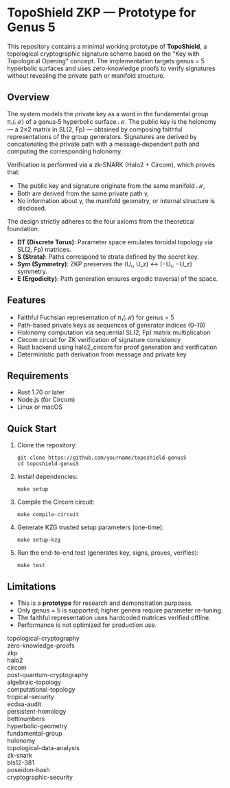 # TopoShield ZKP — Prototype for Genus 5

This repository contains a minimal working prototype of **TopoShield**, a topological cryptographic signature scheme based on the "Key with Topological Opening" concept. The implementation targets genus = 5 hyperbolic surfaces and uses zero-knowledge proofs to verify signatures without revealing the private path or manifold structure.

## Overview

The system models the private key as a word in the fundamental group π₁(ℳ) of a genus‑5 hyperbolic surface ℳ. The public key is the holonomy — a 2×2 matrix in SL(2, Fp) — obtained by composing faithful representations of the group generators. Signatures are derived by concatenating the private path with a message‑dependent path and computing the corresponding holonomy.

Verification is performed via a zk‑SNARK (Halo2 + Circom), which proves that:
- The public key and signature originate from the same manifold ℳ,
- Both are derived from the same private path γ,
- No information about γ, the manifold geometry, or internal structure is disclosed.

The design strictly adheres to the four axioms from the theoretical foundation:
- **DT (Discrete Torus)**: Parameter space emulates toroidal topology via SL(2, Fp) matrices.
- **S (Strata)**: Paths correspond to strata defined by the secret key.
- **Sym (Symmetry)**: ZKP preserves the (Uᵣ, U_z) ↔ (−Uᵣ, −U_z) symmetry.
- **E (Ergodicity)**: Path generation ensures ergodic traversal of the space.

## Features

- Faithful Fuchsian representation of π₁(ℳ) for genus = 5
- Path-based private keys as sequences of generator indices (0–19)
- Holonomy computation via sequential SL(2, Fp) matrix multiplication
- Circom circuit for ZK verification of signature consistency
- Rust backend using halo2_circom for proof generation and verification
- Deterministic path derivation from message and private key

## Requirements

- Rust 1.70 or later
- Node.js (for Circom)
- Linux or macOS

## Quick Start

1. Clone the repository:
   ```
   git clone https://github.com/yourname/toposhield-genus5
   cd toposhield-genus5
   ```

2. Install dependencies:
   ```
   make setup
   ```

3. Compile the Circom circuit:
   ```
   make compile-circuit
   ```

4. Generate KZG trusted setup parameters (one-time):
   ```
   make setup-kzg
   ```

5. Run the end-to-end test (generates key, signs, proves, verifies):
   ```
   make test
   ```

## Limitations

- This is a **prototype** for research and demonstration purposes.
- Only genus = 5 is supported; higher genera require parameter re-tuning.
- The faithful representation uses hardcoded matrices verified offline.
- Performance is not optimized for production use.

topological-cryptography  
zero-knowledge-proofs  
zkp  
halo2  
circom  
post-quantum-cryptography  
algebraic-topology  
computational-topology  
tropical-security  
ecdsa-audit  
persistent-homology  
bettinumbers  
hyperbolic-geometry  
fundamental-group  
holonomy  
topological-data-analysis  
zk-snark  
bls12-381  
poseidon-hash  
cryptographic-security
